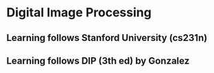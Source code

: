 # Digital Image Processing

## Learning follows Stanford University (cs231n)
## Learning follows DIP (3th ed) by Gonzalez
